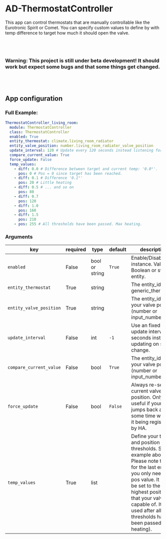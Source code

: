 # AD-ThermostatController

This app can control thermostats that are manually controllable like the Eurotronic Spirit or Comet.
You can specify custom values to define by with temp difference to target how much it should open the valve.


<br><br>

### Warning: This project is still under beta development! It should work but expect some bugs and that some things get changed.

<br><br>

## App configuration
### Full Example:
```yaml
ThermostatController_living_room:
  module: ThermostatController
  class: ThermostatController
  enabled: True
  entity_thermostat: climate.living_room_radiator
  entity_valve_position: number.living_room_radiator_valve_position
  update_interval: 120 # Update every 120 seconds instead listening for state changes of the climate entity.
  compare_current_value: True
  force_update: False
  temp_values:
    - diff: 0.0 # Difference between target and current temp: '0.0°'.
      pos: 0 # Pos = 0 since target has been reached.
    - diff: 0.1 # Difference '0.1°'
      pos: 20 # Little heating
    - diff: 0.5 # ... and so on
      pos: 80
    - diff: 0.7
      pos: 120
    - diff: 1.0
      pos: 160
    - diff: 1.5
      pos: 210
    - pos: 255 # All thresholds have been passed. Max heating.
```

### Arguments
| key                     | required | type           | default | description                                                                                                                                                                                                                                                           |
|-------------------------|----------|----------------|---------|-----------------------------------------------------------------------------------------------------------------------------------------------------------------------------------------------------------------------------------------------------------------------|
| `enabled`               | False    | bool or string | `True`  | Enable/Disable this instance. Value: Boolean or switch entity.                                                                                                                                                                                                        |
| `entity_thermostat`     | True     | string         |         | The entity_id of the generic_thermostat                                                                                                                                                                                                                               |
| `entity_valve_position` | True     | string         |         | The entity_id of your valve position (number or input_number)                                                                                                                                                                                                         |
| `update_interval`       | False    | int            | `-1`    | Use an fixed update interval in seconds instead updating on state change.                                                                                                                                                                                             |
| `compare_current_value` | False    | bool           | `True`  | The entity_id of your valve position (number or input_number)                                                                                                                                                                                                         |
| `force_update`          | False    | bool           | `False` | Always re-set the current valve position. Only useful if your value jumps back after some time without it being registered by HA.                                                                                                                                     |
| `temp_values`           | True     | list           |         | Define your temp and position thresholds. See example above. Please note that for the last entry you only need the pos value. It should be set to the highest position that your valve is capable of. It is used after all thresholds have been passed (max heating). |